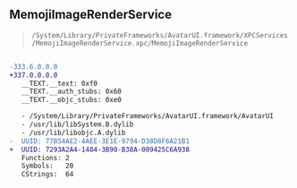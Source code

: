 ## MemojiImageRenderService

> `/System/Library/PrivateFrameworks/AvatarUI.framework/XPCServices/MemojiImageRenderService.xpc/MemojiImageRenderService`

```diff

-333.6.0.0.0
+337.0.0.0.0
   __TEXT.__text: 0xf0
   __TEXT.__auth_stubs: 0x60
   __TEXT.__objc_stubs: 0xe0

   - /System/Library/PrivateFrameworks/AvatarUI.framework/AvatarUI
   - /usr/lib/libSystem.B.dylib
   - /usr/lib/libobjc.A.dylib
-  UUID: 77B54AE2-4AEE-3E1E-9794-D38D8F6A21B1
+  UUID: 7293A2A4-1484-3B90-B38A-009425C6A938
   Functions: 2
   Symbols:   20
   CStrings:  64

```
